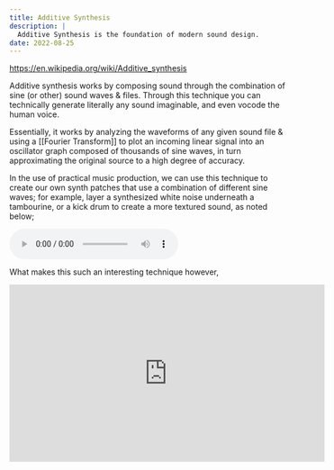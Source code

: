 ```yaml
---
title: Additive Synthesis
description: |
  Additive Synthesis is the foundation of modern sound design.
date: 2022-08-25
---
```


<https://en.wikipedia.org/wiki/Additive_synthesis>

Additive synthesis works by composing sound through the combination of sine (or other) sound waves & files.
Through this technique you can technically generate literally any sound imaginable,
and even vocode the human voice.

Essentially, it works by analyzing the waveforms of any given sound file & using a [[Fourier Transform]]
to plot an incoming linear signal into an oscillator graph composed of thousands of sine waves,
in turn approximating the original source to a high degree of accuracy.

In the use of practical music production, we can use this technique to create our own synth patches that
use a combination of different sine waves; for example, layer a synthesized white noise underneath a tambourine,
or a kick drum to create a more textured sound, as noted below;

<audio
  controls
  source="/static/media/additive_example.mp3"
/>

What makes this such an interesting technique however,

<iframe
  width="560"
  height="315"
  src="https://invidious.flokinet.to/embed/YXsH2b3QWi8"
  title="Additive Synthesis Example"
  frameborder="0"
  allow="accelerometer; autoplay; clipboard-write; encrypted-media; gyroscope; picture-in-picture"
  allowfullscreen
>
</iframe>
